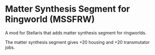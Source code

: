 # Matter Synthesis Segment for Ringworld (MSSFRW)

A mod for Stellaris that adds matter synthesis segment for ringworlds.

The matter synthesis segment gives +20 housing and +20 transmutator jobs.
